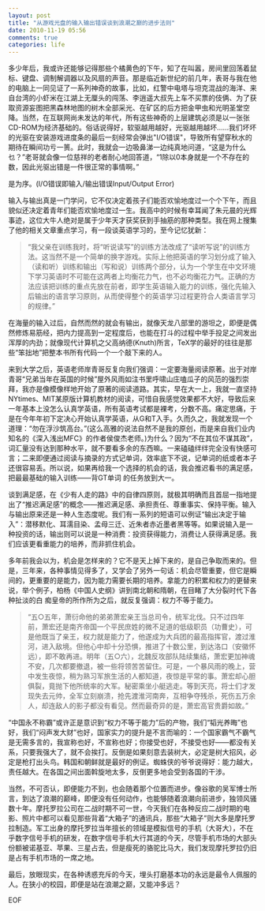 ```yaml
---
layout: post
title: "从游戏光盘的输入输出错误谈到浪潮之巅的进步法则"
date: 2010-11-19 05:56
comments: true
categories: life
---
```


多少年后，我或许还能够记得那些个橘黄色的下午，知了在叫嚣，房间里回荡着鼠标、键盘、调制解调器以及风扇的声音。那是临近新世纪的前几年，表哥与我在他的电脑上一同见证了一系列神奇的故事，比如，红警中电塔与坦克混战的海洋、来自台湾的小虾米在江湖上无厘头的闯荡、李逍遥大叔先上车不买票的伎俩、为了获取资源妄图把黑森林地图的树木全部采光、在矿区的后方把金甲虫和光明圣堂空降。当然，在互联网尚未发达的年代，所有这些神奇的上层建筑必须是以一张张CD-ROM为经济基础的。俗话说得好，软驱越用越好，光驱越用越坏……我们坏坏的光驱在安装游戏进度条的最后一刻经常会弹出"I/O错误"，导致所有望穿秋水的期待在瞬间功亏一篑。此时，我就会一边吸鼻涕一边纯真地问道，“这是为什么乜？”老哥就会像一位慈祥的老者耐心地回答道，“1除以0本身就是一个不存在的数，因此光驱出错是一件很正常的事情啊。”

是为序。(I/O错误即输入/输出错误Input/Output Error)

输入与输出真是一门学问，它不仅决定着孩子们能否欢愉地度过一个个下午，而且貌似还决定着青年们能否欢愉地度过一生。我高中的时候有幸耳闻了朱元晨的光辉事迹，这位大牛人绝对是属于少年天才获奖获到手抽筋的那种类型。我在网上搜集了他的相关文章重点学习，有一段谈英语学习的，至今记忆犹新：

> “我父亲在训练我时，将“听说读写”的训练方法改成了“读听写说”的训练方法。这当然不是一个简单的换字游戏。实际上他把英语的学习划分成了输入（读和听）训练和输出（写和说）训练两个部分，认为一个学生在中文环境下学习英语时不可能在这两者上均衡花力气，也不必均衡花力气。正确的方法应该把训练的重点先放在前者，即学生英语输入能力的训练，强化先输入后输出的语言学习原则，从而使得整个的英语学习过程更符合人类语言学习的规律。”

在海量的输入过后，自然而然的就会有输出，就像天龙八部里的游坦之，即便是偶然修炼易筋经，把内力提高到一定程度后，也能在打斗的过程中举手投足之间发出浑厚的内劲；就像现代计算机之父高纳德(Knuth)所言，TeX学的最好的往往是那些“笨拙地”把整本书所有代码一个一个敲下来的人。

来到大学之后，英语老师岸青哥反复向我们强调：一定要海量阅读原著。出于对岸青哥“兄弟当年在英国的时候”屋外风雨如注书里呼啸山庄嗑瓜子的风范的强烈崇拜，我亦是像模像样地开始了原著的阅读道路。其实，早在大一上，我就一直坚持NYtimes、MIT某原版计算机教材的阅读，可惜自我感觉效果都不大好，导致后来一年基本上没怎么认真学英语，所有英语考试都是裸考，分数不高。痛定思痛，于是在今年年初下定决心开始认真学英语，从G和T入手。久而久之，我就发现一个道理：“勿在浮沙筑高台。”(这么高雅的说法自然不是我的原创，而是来自我们业内知名的《深入浅出MFC》的作者侯俊杰老师。)为什么？因为“不在其位不谋其政”，词汇量没有达到那种水平，就不要看多余的东西嘛。一来磕磕绊绊完全没有快感可言；二来即便通过阅读与摘录的方式记单词，效率底下不说，记单词的纸或者本子还很容易丢。所以说，如果再给我一个选择的机会的话，我会推迟看书的满足感，把最最基础的输入训练——背GT单词 的任务放到大一。

谈到满足感，在《少有人走的路》中的自律四原则，就极其明确而且首屈一指地提出了“推迟满足感”的概念——推迟满足感、承担责任、尊重事实、保持平衡。输入与输出原来还是一种人生态度呢。我们有一系列的短语可以例证“输出决定于输入”：潜移默化、耳濡目染、孟母三迁、近朱者赤近墨者黑等等。如果说输入是一种投资的话，输出则可以说是一种消费：投资获得能力，消费让人获得满足感。我们应该更看重能力的培养，而非抓住机会。

多年前我会以为，机会是怎样来的？它不是天上掉下来的，是自己争取而来的。但是，三年来，各种事情见得多了，又学会了另外一句话：机会尽管重要，但它是瞬间的，更重要的是能力，因为能力需要长期的培养。拿能力的积累和权力的更替来说，举个例子，柏杨《中国人史纲》讲到南北朝和隋朝，在目睹了大分裂时代下各种扯淡的白 痴皇帝的所作所为之后，就反复强调：权力不等于能力。

> “五○五年，萧衍命他的弟弟萧宏亲王当总司令，统军北伐。只不过四年前，萧宏还是南齐帝国一个平民庶姓的微不足道的低级职员（功曹史），可是他既当了亲王，权力就是能力了，他遂成为大兵团的最高指挥官，渡过淮河，进入敌境。但他心中却十分恐惧，推进了十数公里，到达洛口（安徽怀远），即不敢再进。明年（五○六），北魏反攻部队陆续集结，萧宏更加神魂不安，几次都要撤退，被一些将领苦苦留住。可是，一个暴风雨的晚上，营中发生夜惊，稍为熟习军旅生活的人都知道，夜惊是平常的事。萧宏却心胆俱裂，竟抛下他所统率的大军。秘密乘坐小艇逃走。等到天亮，将士们才发现失去元帅，全军立刻崩溃，抢先渡淮河南奔，互相争夺残杀，死伤五万余人，却连敌人的影子都没有看见。然而最奇异的是，萧宏高官贵爵如故。”

“中国永不称霸”或许正是意识到“权力不等于能力”后的产物，我们“韬光养晦”也好，我们“闷声发大财”也好，国家实力的提升是不言而喻的：一个国家霸气不霸气是无需多言的，我宣称也好，不宣称也好；你接受也好，不接受也好——都没有关系，只要我强大了，就不会挨打。反倒是如果刻意去装树大，必定是树大招风，必定是枪打出头鸟。韩国和朝鲜就是最好的例证。蜘蛛侠的爷爷说得好：能力越大，责任越大。在各国之间出面斡旋地太多，反倒更多地会受到各国的干涉。

当然，不可否认，即便能力不到，也会随着那个位置而进步。像谷歌的吴军博士所言，到达了浪潮的巅峰，即便没有任何动作，也能够随着浪潮向前进步，独领风骚数十年。摩托罗拉公司在二战时期不可一世，今天我们在各种反应二战时期的电影、照片中都可以看见那些背着“大箱子”的通讯兵，那些“大箱子”则大多是摩托罗拉制造。军工出身的摩托罗拉当年擅长的领域是模拟信号的手机（大哥大），不在乎数字信号手机的研发，在数字信号手机大行其道的今天，尽管手机市场的大部头份额被诺基亚、苹果、三星占去，但是瘦死的骆驼比马大，我们发现摩托罗拉仍旧是占有手机市场的一席之地。

最后，放眼现实，在各种诱惑充斥的今天，埋头打磨基本功的永远是最令人佩服的人。在狭小的校园，即便是站在浪潮之巅，又能冲多远？

EOF